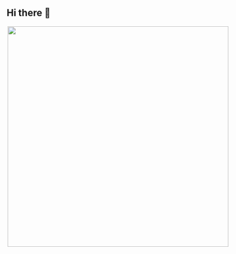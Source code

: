 ## Hi there 👋

<!--
**Chiefkeefers/Chiefkeefers** is a ✨ _special_ ✨ repository because its `README.md` (this file) appears on your GitHub profile.

Here are some ideas to get you started:

- 🔭 I’m currently working on ...
- 🌱 I’m currently learning ...
- 👯 I’m looking to collaborate on ...
- 🤔 I’m looking for help with ...
- 💬 Ask me about ...
- 📫 How to reach me: ...
- 😄 Pronouns: ...
- ⚡ Fun fact: ...
-->
<div align="center">
  <img height="500" src="https://media.tenor.com/rpl2GU3fU94AAAAM/imperial-parade-warhammer40k.gif"  />
</div>

###
